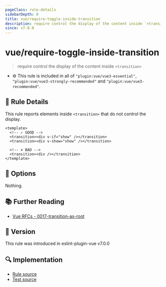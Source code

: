 ```yaml
---
pageClass: rule-details
sidebarDepth: 0
title: vue/require-toggle-inside-transition
description: require control the display of the content inside `<transition>`
since: v7.0.0
---
```


# vue/require-toggle-inside-transition

> require control the display of the content inside `<transition>`

- :gear: This rule is included in all of `"plugin:vue/vue3-essential"`, `"plugin:vue/vue3-strongly-recommended"` and `"plugin:vue/vue3-recommended"`.

## :book: Rule Details

This rule reports elements inside `<transition>` that do not control the display.

<eslint-code-block :rules="{'vue/require-toggle-inside-transition': ['error']}">

```vue
<template>
  <!-- ✓ GOOD -->
  <transition><div v-if="show" /></transition>
  <transition><div v-show="show" /></transition>

  <!-- ✗ BAD -->
  <transition><div /></transition>
</template>
```

</eslint-code-block>

## :wrench: Options

Nothing.

## :books: Further Reading

- [Vue RFCs - 0017-transition-as-root](https://github.com/vuejs/rfcs/blob/master/active-rfcs/0017-transition-as-root.md)

## :rocket: Version

This rule was introduced in eslint-plugin-vue v7.0.0

## :mag: Implementation

- [Rule source](https://github.com/vuejs/eslint-plugin-vue/blob/master/lib/rules/require-toggle-inside-transition.js)
- [Test source](https://github.com/vuejs/eslint-plugin-vue/blob/master/tests/lib/rules/require-toggle-inside-transition.js)
